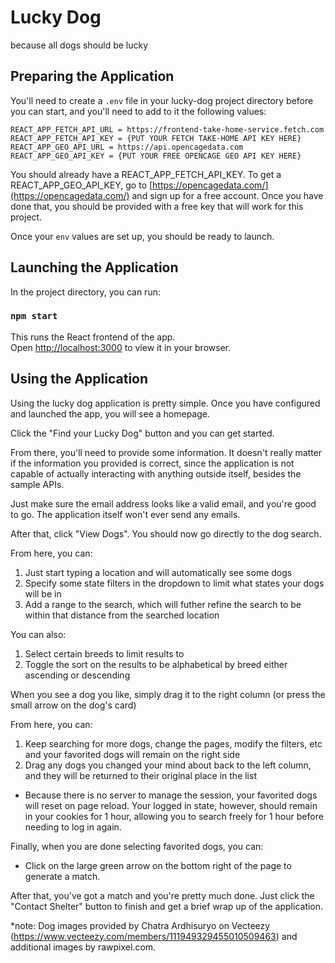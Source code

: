 # Lucky Dog
because all dogs should be lucky
## Preparing the Application
You'll need to create a `.env` file in your lucky-dog project directory before you can start, and you'll need to add to it the following values:

```
REACT_APP_FETCH_API_URL = https://frontend-take-home-service.fetch.com
REACT_APP_FETCH_API_KEY = {PUT YOUR FETCH TAKE-HOME API KEY HERE}
REACT_APP_GEO_API_URL = https://api.opencagedata.com
REACT_APP_GEO_API_KEY = {PUT YOUR FREE OPENCAGE GEO API KEY HERE}
```

You should already have a REACT_APP_FETCH_API_KEY.
To get a REACT_APP_GEO_API_KEY, go to [https://opencagedata.com/](https://opencagedata.com/) and sign up for a free account. Once you have done that, you should be provided with a free key that will work for this project.

Once your `env` values are set up, you should be ready to launch.

## Launching the Application

In the project directory, you can run:

### `npm start`

This runs the React frontend of the app.\
Open [http://localhost:3000](http://localhost:3000) to view it in your browser.

## Using the Application

Using the lucky dog application is pretty simple. Once you have configured and launched the app, you will see a homepage.

Click the "Find your Lucky Dog" button and you can get started.

From there, you'll need to provide some information. It doesn't really matter if the information you provided is correct, since the application is not capable of actually interacting with anything outside itself, besides the sample APIs.

Just make sure the email address looks like a valid email, and you're good to go. The application itself won't ever send any emails.

After that, click "View Dogs". You should now go directly to the dog search.

From here, you can:
1. Just start typing a location and will automatically see some dogs
2. Specify some state filters in the dropdown to limit what states your dogs will be in
3. Add a range to the search, which will futher refine the search to be within that distance from the searched location

You can also:
1. Select certain breeds to limit results to
2. Toggle the sort on the results to be alphabetical by breed either ascending or descending

When you see a dog you like, simply drag it to the right column (or press the small arrow on the dog's card)

From here, you can:
1. Keep searching for more dogs, change the pages, modify the filters, etc and your favorited dogs will remain on the right side
2. Drag any dogs you changed your mind about back to the left column, and they will be returned to their original place in the list

* Because there is no server to manage the session, your favorited dogs will reset on page reload. Your logged in state, however, should remain in your cookies for 1 hour, allowing you to search freely for 1 hour before needing to log in again.

Finally, when you are done selecting favorited dogs, you can:
* Click on the large green arrow on the bottom right of the page to generate a match.

After that, you've got a match and you're pretty much done. Just click the "Contact Shelter" button to finish and get a brief wrap up of the application.


*note: 
Dog images provided by Chatra Ardhisuryo on Vecteezy (https://www.vecteezy.com/members/111949329455010509463) and additional images by rawpixel.com.